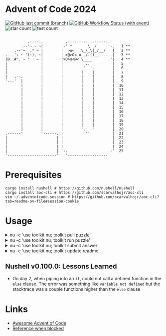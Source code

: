 
# Advent of Code 2024

[![GitHub last commit (branch)](https://img.shields.io/github/last-commit/NonlinearFruit/advent-of-code-2024/master)](https://github.com/NonlinearFruit/advent-of-code-2024/commits/master/)
[![GitHub Workflow Status (with event)](https://img.shields.io/github/actions/workflow/status/NonlinearFruit/advent-of-code-2024/test.yml?label=tests)](https://github.com/NonlinearFruit/advent-of-code-2024/actions/workflows/test.yml)
![star count](https://img.shields.io/badge/stars-8-yellow)
![test count](https://img.shields.io/badge/tests-0-blue)

```

          .-----.          .------------------.         
       .--'~ ~ ~|        .-' *       \  /     '-.   1 **
    .--'~  ,* ~ |        |  >o<   \_\_\|_/__/   |   2 **
.---': ~ '(~), ~|        | >@>O< o-_/.()__------|   3 **
|@..#'. ~ " ' ~ |        |>O>o<@< \____       .'|   4 **
|               |        |          ..          |   5 
|               |        |        .'  '.        |   6 
|               |        |        |    |        |   7 
|   .--.        |        |        |    |        |   8 
'---'  |        |        |        |    |        |   9 
       |        |        |        |    |        |  10 
       |        |        |        |    |        |  11 
       |        |        |        |    |        |  12 
       |        |        |        |    |        |  13 
       |        |        |        |    |        |  14 
       |        |        |        |    |        |  15 
       |        |        |        |    |        |  16 
       |        |        |        |    |        |  17 
       |        |        |        |    |        |  18 
       |        |        |        |    |        |  19 
       |        |        |        '.  .'        |  20 
.------'        '------. |          ''          |  21 
|                      | |                      |  22 
|                      | |                      |  23 
|                      | |                      |  24 
|                      | '-.                  .-'  25 
'----------------------'   '------------------'         

```

# Prerequisites

```
cargo install nushell # https://github.com/nushell/nushell
cargo install aoc-cli # https://github.com/scarvalhojr/aoc-cli
vim ~/.adventofcode.session # https://github.com/scarvalhojr/aoc-cli?tab=readme-ov-file#session-cookie
```

# Usage

<details>
<summary>
nu -c 'use toolkit.nu; toolkit pull puzzle'
</summary>

```
Download the puzzle input and description

Usage:
  > pull puzzle <day> 

Flags:
  -h, --help: Display the help message for this command

Parameters:
  day <int>

Input/output types:
  ╭───┬───────┬────────╮
  │ # │ input │ output │
  ├───┼───────┼────────┤
  │ 0 │ any   │ any    │
  ╰───┴───────┴────────╯


```
</details>

<details>
<summary>
nu -c 'use toolkit.nu; toolkit run puzzle'
</summary>

```
Run a puzzle solver

Usage:
  > run puzzle <day> 

Flags:
  -h, --help: Display the help message for this command

Parameters:
  day <int>

Input/output types:
  ╭───┬───────┬────────╮
  │ # │ input │ output │
  ├───┼───────┼────────┤
  │ 0 │ any   │ any    │
  ╰───┴───────┴────────╯


```
</details>

<details>
<summary>
nu -c 'use toolkit.nu; toolkit submit answer'
</summary>

```
Submit an answer to a puzzle

Usage:
  > submit answer <day> 

Flags:
  -h, --help: Display the help message for this command

Parameters:
  day <int>

Input/output types:
  ╭───┬───────┬────────╮
  │ # │ input │ output │
  ├───┼───────┼────────┤
  │ 0 │ any   │ any    │
  ╰───┴───────┴────────╯


```
</details>

<details>
<summary>
nu -c 'use toolkit.nu; toolkit update readme'
</summary>

```
Recalculate the README

Usage:
  > update readme 

Flags:
  -h, --help: Display the help message for this command

Input/output types:
  ╭───┬───────┬────────╮
  │ # │ input │ output │
  ├───┼───────┼────────┤
  │ 0 │ any   │ any    │
  ╰───┴───────┴────────╯


```
</details>

## Nushell v0.100.0: Lessons Learned

- On day 2, when piping into an `if`, could not call a defined function in the `else` clause. The error was something like `variable not defined` but the stacktrace was a couple functions higher than the `else` clause

# Links

- [Awesome Advent of Code](https://github.com/Bogdanp/awesome-advent-of-code) 
- [Reference when blocked](https://github.com/jromero132/advent-of-code) 
